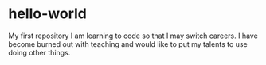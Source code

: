 # hello-world
My first repository
I am learning to code so that I may switch careers.  I have become burned out with teaching and would like to put my talents to use doing other things.

